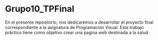 # Grupo10_TPFinal
En el presente repositorio, nos dedicaremos a desarrollar el proyecto final correspondiente a la asignatura de Programación Visual. Este trabajo práctico tiene como objetivo crear una pagina web destinada a la salud.
